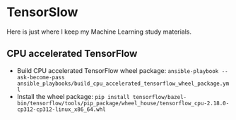 # TensorSlow

Here is just where I keep my Machine Learning study materials.

## CPU accelerated TensorFlow

* Build CPU accelerated TensorFlow wheel package: `ansible-playbook --ask-become-pass ansible_playbooks/build_cpu_accelerated_tensorflow_wheel_package.yml`
* Install the wheel package: `pip install tensorflow/bazel-bin/tensorflow/tools/pip_package/wheel_house/tensorflow_cpu-2.18.0-cp312-cp312-linux_x86_64.whl`
